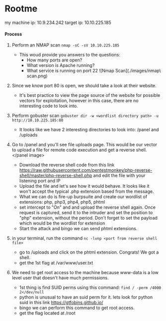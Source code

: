 # Rootme
my machine ip: 10.9.234.242
target ip: 10.10.225.185

#### Process
1. Perform an NMAP scan `nmap -sC -sV 10.10.225.185`
    - This woud provide you answers to the questions:
        - How many ports are open?
        - What version is Apache running?
        - What service is running on port 22
    ![Nmap Scan](./images/nmap\ scan.png)
2. Since we know port 80 is open, we should take a look at their website.
    <home page image>
    - It's best practice to view the page source of the website for possible vectors for exploitation, however in this case, there are no interesting code to look into.
3. Perform gobuster scan `gobuster dir -w <wordlist directory path> -u http://10.10.225.185:80`
    - It looks like we have 2 interesting directories to look into: /panel and /uploads
    <gobuster image>
4. Go to /panel and you'll see file uploads page. This would be our vector to upload a file for remote code execution and get a reverse shell.
    </panel image>
    - Download the reverse shell code from this link https://raw.githubusercontent.com/pentestmonkey/php-reverse-shell/master/php-reverse-shell.php and edit the file with your listening port and IP
    - Upload the file and let's see how it would behave. It looks like it won't accept the typical .php extension based from the message.
        <denied upload image>
    - What we can do is fire-up burpsuite and create our wordlist of extensions: php, php3, php4, php5, phtml
    - set intercept to "On" and and upload the reverse shell again. Once request is captured, send it to the intruder and set the position to "php" extension, without the period. Don't forget to set the payload which would be the wordlist for extension
        <position set burp>
    - Start the attack and bingo we can send phtml extensions.
        <success upload burp>
5. in your terminal, run the command `nc -lvnp <port from reverse shell file>`
    <netcat image>
    - go to /uploads and click on the phtml extension. Congrats! We got a shell.
        <uploads directory image>
        <reverse shell image>
    - get the 1st flag at /var/www/user.txt

6. We need to get root access to the machine because www-data is a low level user that doesn't have much permissions.
    - 1st thing is find SUID perms using this command: `find / -perm /4000 2</dev/null`
        <suid perm image>
    - python is unusual to have an suid perm for it. lets look for python suid in this link https://gtfobins.github.io/
        <gtfobins image python>
    - bingo we can perform this command to get root access.
    - get the flag located at /root

